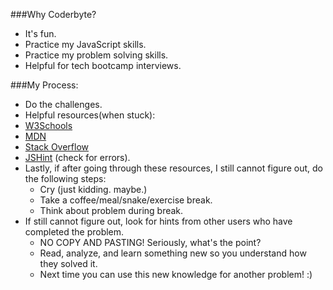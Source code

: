 ###Why Coderbyte?
 * It's fun.
 * Practice my JavaScript skills.
 * Practice my problem solving skills.
 * Helpful for tech bootcamp interviews.

###My Process:
  * Do the challenges.
  * Helpful resources(when stuck):    
   * [W3Schools](http://www.w3schools.com/js/)    
   * [MDN](https://developer.mozilla.org/en-US/docs/Web/JavaScript)
   * [Stack Overflow](http://stackoverflow.com/)
   * [JSHint](http://jshint.com/) (check for errors).
  * Lastly, if after going through these resources, I still cannot figure out, do the following steps:
    * Cry (just kidding. maybe.)
    * Take a coffee/meal/snake/exercise break.
    * Think about problem during break.
  * If still cannot figure out, look for hints from other users who have completed the problem.
    * NO COPY AND PASTING! Seriously, what's the point?
    * Read, analyze, and learn something new so you understand how they solved it.
    * Next time you can use this new knowledge for another problem! :)
  
